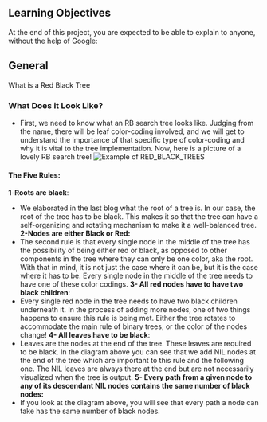 ## Learning Objectives
At the end of this project, you are expected to be able to explain to anyone, without the help of Google:

## General
What is a Red Black Tree

### What Does it Look Like?
- First, we need to know what an RB search tree looks like. Judging from the name, there will be leaf color-coding involved, and we will get to understand the importance of that specific type of color-coding and why it is vital to the tree implementation. Now, here is a picture of a lovely RB search tree!
![Example of RED_BLACK_TREES](https://miro.medium.com/max/1400/1*ZRWKUc_Cxi6C5iwHDl622Q.png "Example of RED_BLACK_TREES")
#### The Five Rules:
**1**-**Roots are black**: 
- We elaborated in the last blog what the root of a tree is. In our case, the root of the tree has to be black. This makes it so that the tree can have a self-organizing and rotating mechanism to make it a well-balanced tree.
**2-Nodes are either Black or Red:**
- The second rule is that every single node in the middle of the tree has the possibility of being either red or black, as opposed to other components in the tree where they can only be one color, aka the root. With that in mind, it is not just the case where it can be, but it is the case where it has to be. Every single node in the middle of the tree needs to have one of these color codings.
**3- All red nodes have to have two black children**:
- Every single red node in the tree needs to have two black children underneath it. In the process of adding more nodes, one of two things happens to ensure this rule is being met. Either the tree rotates to accommodate the main rule of binary trees, or the color of the nodes change!
**4- All leaves have to be black**:
- Leaves are the nodes at the end of the tree. These leaves are required to be black. In the diagram above you can see that we add NIL nodes at the end of the tree which are important to this rule and the following one. The NIL leaves are always there at the end but are not necessarily visualized when the tree is output.
**5- Every path from a given node to any of its descendant NIL nodes contains the same number of black nodes:**
- If you look at the diagram above, you will see that every path a node can take has the same number of black nodes.